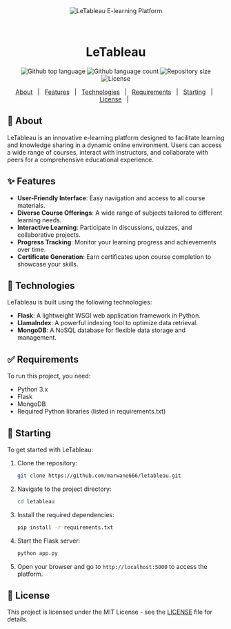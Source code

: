 <div align="center" id="top"> 
  <img src="./.github/app.gif" alt="LeTableau E-learning Platform" />

  &#xa0;

  <!-- <a href="https://letableau.netlify.app">Demo</a> -->
</div>

<h1 align="center">LeTableau</h1>

<p align="center">
  <img alt="Github top language" src="https://img.shields.io/github/languages/top/marwane666/letableau?color=56BEB8">
  <img alt="Github language count" src="https://img.shields.io/github/languages/count/marwane666/letableau?color=56BEB8">
  <img alt="Repository size" src="https://img.shields.io/github/repo-size/marwane666/letableau?color=56BEB8">
  <img alt="License" src="https://img.shields.io/github/license/marwane666/letableau?color=56BEB8">
</p>

<p align="center">
  <a href="#dart-about">About</a> &#xa0; | &#xa0; 
  <a href="#sparkles-features">Features</a> &#xa0; | &#xa0;
  <a href="#rocket-technologies">Technologies</a> &#xa0; | &#xa0;
  <a href="#white_check_mark-requirements">Requirements</a> &#xa0; | &#xa0;
  <a href="#checkered_flag-starting">Starting</a> &#xa0; | &#xa0;
  <a href="#memo-license">License</a> &#xa0; | &#xa0;
</p>

## :dart: About

LeTableau is an innovative e-learning platform designed to facilitate learning and knowledge sharing in a dynamic online environment. Users can access a wide range of courses, interact with instructors, and collaborate with peers for a comprehensive educational experience.

## :sparkles: Features

- **User-Friendly Interface**: Easy navigation and access to all course materials.
- **Diverse Course Offerings**: A wide range of subjects tailored to different learning needs.
- **Interactive Learning**: Participate in discussions, quizzes, and collaborative projects.
- **Progress Tracking**: Monitor your learning progress and achievements over time.
- **Certificate Generation**: Earn certificates upon course completion to showcase your skills.

## :rocket: Technologies

LeTableau is built using the following technologies:

- **Flask**: A lightweight WSGI web application framework in Python.
- **LlamaIndex**: A powerful indexing tool to optimize data retrieval.
- **MongoDB**: A NoSQL database for flexible data storage and management.

## :white_check_mark: Requirements

To run this project, you need:

- Python 3.x
- Flask
- MongoDB
- Required Python libraries (listed in requirements.txt)

## :checkered_flag: Starting

To get started with LeTableau:

1. Clone the repository:
   ```bash
   git clone https://github.com/marwane666/letableau.git
   ```

2. Navigate to the project directory:
   ```bash
   cd letableau
   ```

3. Install the required dependencies:
   ```bash
   pip install -r requirements.txt
   ```

4. Start the Flask server:
   ```bash
   python app.py
   ```

5. Open your browser and go to `http://localhost:5000` to access the platform.

## :memo: License

This project is licensed under the MIT License - see the [LICENSE](LICENSE) file for details.
